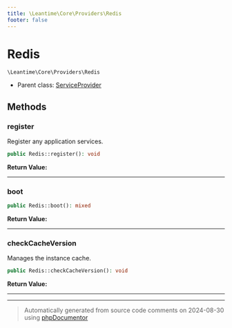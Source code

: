 ```yaml
---
title: \Leantime\Core\Providers\Redis
footer: false
---
```


# Redis




`\Leantime\Core\Providers\Redis`

* Parent class: [ServiceProvider](../../../../classes.md)



## Methods

### register

Register any application services.

```php
public Redis::register(): void
```









**Return Value:**





---
### boot



```php
public Redis::boot(): mixed
```









**Return Value:**





---
### checkCacheVersion

Manages the instance cache.

```php
public Redis::checkCacheVersion(): void
```









**Return Value:**





---


---
> Automatically generated from source code comments on 2024-08-30 using [phpDocumentor](http://www.phpdoc.org/)
